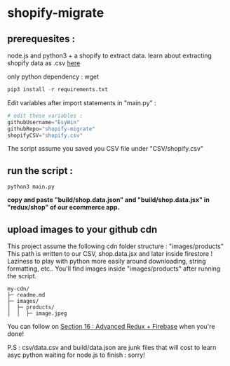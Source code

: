 # shopify-migrate

## prerequesites :

node.js and python3 + a shopify to extract data.
learn about extracting shopify data as .csv [here](https://help.shopify.com/en/manual/products/import-export/export-products)

only python dependency : wget

```python
pip3 install -r requirements.txt
```

Edit variables after import statements in "main.py" :

```python
# edit these variables :
githubUsername="EsyWin"
githubRepo="shopify-migrate"
shopifyCSV="shopify.csv"
```

The script assume you saved you CSV file under "CSV/shopify.csv"

## run the script :

```shell
python3 main.py
```

**copy and paste "build/shop.data.json" and "build/shop.data.jsx" in "redux/shop" of our ecommerce app.**

## upload images to your github cdn

This project assume the following cdn folder structure : "images/products"
This path is written to our CSV, shop.data.jsx and later inside firestore !
Laziness to play with python more easily around downloading, string formatting, etc..
You'll find images inside "images/products" after running the script.

```
my-cdn/
├─ readme.md
├─ images/
│  ├─ products/
│  │  ├─ image.jpeg
```

You can follow on [Section 16 : Advanced Redux + Firebase](https://www.udemy.com/course/complete-react-developer-zero-to-mastery/learn/lecture/15188186) when you're done!

P.S : csv/data.csv and build/data.json are junk files that will cost to learn asyc python waiting for node.js to finish : sorry!
